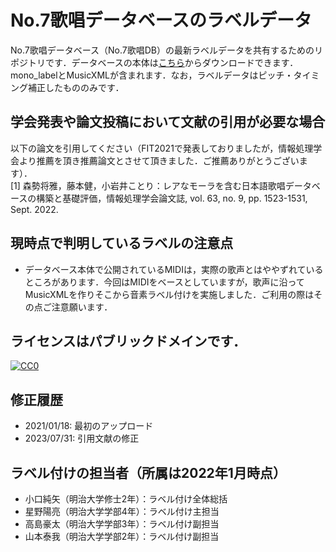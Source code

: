 # No.7歌唱データベースのラベルデータ
No.7歌唱データベース（No.7歌唱DB）の最新ラベルデータを共有するためのリポジトリです．データベースの本体は[こちら](https://voiceseven.com/7dev/login.php)からダウンロードできます．mono_labelとMusicXMLが含まれます．なお，ラベルデータはピッチ・タイミング補正したもののみです．

## 学会発表や論文投稿において文献の引用が必要な場合
以下の論文を引用してください（FIT2021で発表しておりましたが，情報処理学会より推薦を頂き推薦論文とさせて頂きました．ご推薦ありがとうございます）．  
[1] 森勢将雅，藤本健，小岩井ことり：レアなモーラを含む日本語歌唱データベースの構築と基礎評価，情報処理学会論文誌, vol. 63, no. 9, pp. 1523-1531, Sept. 2022. 

## 現時点で判明しているラベルの注意点
- データベース本体で公開されているMIDIは，実際の歌声とはややずれているところがあります．今回はMIDIをベースとしていますが，歌声に沿ってMusicXMLを作りそこから音素ラベル付けを実施しました．ご利用の際はその点ご注意願います．

## ライセンスはパブリックドメインです．
[![CC0](http://i.creativecommons.org/p/zero/1.0/88x31.png "CC0")](http://creativecommons.org/publicdomain/zero/1.0/deed.ja)

## 修正履歴
- 2021/01/18: 最初のアップロード
- 2023/07/31: 引用文献の修正

## ラベル付けの担当者（所属は2022年1月時点）
- 小口純矢（明治大学修士2年）：ラベル付け全体総括
- 星野陽亮（明治大学学部4年）：ラベル付け主担当
- 高島豪太（明治大学学部3年）：ラベル付け副担当
- 山本泰我（明治大学学部2年）：ラベル付け副担当

